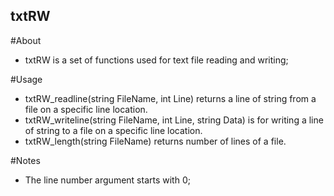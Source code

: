 ## txtRW
#About
* txtRW is a set of functions used for text file reading and writing;

#Usage
* txtRW_readline(string FileName, int Line) returns a line of string from a file on a specific line location.
* txtRW_writeline(string FileName, int Line, string Data) is for writing a line of string to a file on a specific line location.
* txtRW_length(string FileName) returns number of lines of a file.

#Notes
* The line number argument starts with 0;
